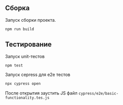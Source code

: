 ## Сборка

Запуск сборки проекта.

```sh
npm run build
```

## Тестирование

Запуск unit-тестов

```sh
npm test
```

Запуск cepress для e2e тестов

```sh
npx cypress open
```

После открытия заустить JS файл `cypress/e2e/basic-functionality.tes.js`
